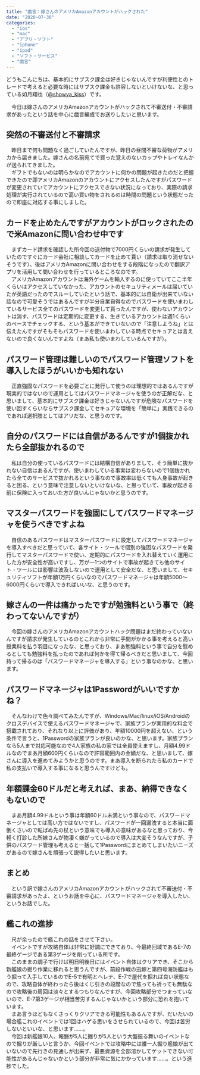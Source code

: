 ```yaml
---
title: "戯言：嫁さんのアメリカAmazonアカウントがハックされた"
date: "2020-07-30"
categories: 
  - "ios"
  - "mac"
  - "アプリ・ソフト"
  - "iphone"
  - "ipad"
  - "ソフト・サービス"
  - "戯言"
---
```


どうもこんにちは、基本的にサブスク課金は好きじゃないんですが利便性とのトレードで考えると必要な時にはサブスク課金も許容しないといけないな、と思っている如月翔也（[@showya\_kiss](http://twitter.com/showya_kiss)）です。  
  
　今日は嫁さんのアメリカAmazonアカウントがハックされて不審送付・不審請求があったという話を中心に戯言編成でお送りしたいと思います。  

## 突然の不審送付と不審請求

　昨日まで何も問題なく過ごしていたんですが、昨日の昼間不審な荷物がアメリカから届きました。嫁さんの名前宛てで買った覚えのないカップやトレイなんかが送られてきました。  
　ギフトでもないのは明らかなのでアカウントに何かの問題が起きたのだと把握できたので即アメリカAmazonのアカウントにアクセスしたんですがパスワードが変更されていてアカウントにアクセスできない状況になっており、実際の請求処理が実行されているので高い買い物をされるのは時間の問題という状態だったので即座に対応する事にしました。  

## カードを止めたんですがアカウントがロックされたので米Amazonに問い合わせ中です

　まずカード請求を確認した所今回の送付物で7000円くらいの請求が発生していたのですぐにカード会社に相談してカードを止めて貰い（請求は取り消せないそうです）、後はアメリカAmazonに問い合わせをする段階になったので翻訳アプリを活用して問い合わせを行っているところなのです。  
　アメリカAmazonアカウントは海外ゲームを輸入するのに使っていてここ半年くらいはアクセスしていなかった、アカウントのセキュリティメールは届いていたが英語だったのでスルーしていたという話で、基本的には自衛が出来ていない話なので可愛そうではあるんですが半分自業自得なのでパスワードを使いまわしているサービス全てのパスワードを変更して貰ったんですが、使わないアカウントは消す、パスワードは定期的に変更する、生きているアカウントは週1くらいのペースでチェックする、という基本ができていないので「注意しようね」とは伝えたんですがそもそもパスワードを使いまわしている時点でセキュアとは言えないので良くないんですよね（まあ私も使いまわしているんですが）。  

## パスワード管理は難しいのでパスワード管理ソフトを導入したほうがいいかも知れない

　正直強固なパスワードを必要ごとに発行して使うのは理想的ではあるんですが現実的ではないので運用としてはパスワードマネージャを使うのが正解だな、と思いまして、基本的にサブスク課金は好きじゃないんですが危険なパスワードを使い回すくらいならサブスク課金してセキュアな環境を「簡単に」実践できるのであれば選択肢としてはアリだな、と思うのです。  

## 自分のパスワードには自信があるんですが1個抜かれたら全部抜かれるので

　私は自分の使っているパスワードには結構自信がありまして、そう簡単に抜かれない自信はあるんですが、使いまわしている事実は変わらないので1個抜かれたら全てのサービスで抜かれるという事なので事故率は低くても人身事故が起きると困る、という意味で注意しないといけないな、と思っていて、事故が起きる前に保険に入っておいた方が良いんじゃないかと思うのです。  

## マスターパスワードを強固にしてパスワードマネージャを使うべきですよね

　自信のあるパスワードはマスターパスワードに設定してパスワードマネージャを導入すべきだと思っていて、各サイト・ツールで個別の強固なパスワードを発行してマスターパスワードで使い、定期的にパスワードを入れ替えていく運用にした方が安全性が高いですし、万が一1つのサイトで事故が起きても他のサイト・ツールには影響は波及しないので運用として安全だな、と思いまして、セキュリティソフトが年額1万円くらいなのでパスワードマネージャは年額5000〜6000円くらいで導入できればいいな、と思うのです。  

## 嫁さんの一件は痛かったですが勉強料という事で（終わってないんですが）

　今回の嫁さんのアメリカAmazonアカウントハック問題はまだ終わっていないんですが請求が発生しているのとこれから非常に手間がかかる事を考えると高い授業料を払う羽目になったな、と思っており、まあ勉強料という事で自分を慰めるとしても勉強料を払ったのであれば何かを得て帰るべきだと思いまして、今回持って帰るのは「パスワードマネージャを導入する」という事なのかな、と思います。  

## パスワードマネージャは1Passwordがいいですかね？

　そんなわけで色々調べてみたんですが、Windows/Mac/linux/iOS/Androidのクロスデバイスで使えるパスワードマネージャで、家族プランが実用的な料金で搭載されており、それなり以上に評価があり、年額10000円を超えない、という条件で言うと、1Passwordの家族プランが良いのかな、と思います。家族プランなら5人まで対応可能なので4人家族の私の家では全員使えますし、月額4.99ドルなのでまあ月額600円くらいなので許容範囲内の金額だな、と思いまして、嫁さんに導入を進めてみようかと思うのです。まあ導入を断られたら私のカードで私の支払いで導入する事になると思うんですけども。  

## 年額課金60ドルだと考えれば、まあ、納得できなくもないので

　まあ月額4.99ドルという事は年額60ドル未満という事なので、パスワードマネージャとしては高い方ではないですし、パスワードが一回漏洩すると本当に面倒くさいので転ばぬ先の杖という意味でも導入の意味があるなと思っており、今軽く打診した所嫁さんが物凄く嫌がっているので導入は大変そうなんですが、子供のパスワード管理も考えると一括して1Passwordにまとめてしまいたいニーズがあるので嫁さんを頑張って説得したいと思います。  

## まとめ

　という訳で嫁さんのアメリカAmazonアカウントがハックされて不審送付・不審請求があったよ、というお話を中心に、パスワードマネージャを導入したい、というお話でした。  

## 艦これの進捗

　尺が余ったので艦これの話をさせて下さい。  
　イベントですが攻略自体は非常に好調にできており、今最終回域であるE-7の最終ゲージである第3ゲージを削っている所です。  
　このままの調子で行けば明日明後日にはイベント自体はクリアでき、そこから新艦娘の掘り作業に移れると思うんですが、前段作戦の迅鯨と第四号海防艦はもう掘って入手しているのでE-5で有明とヘレナ、E-7で屋代を掘れば良い状態なので、攻略自体が終わったら後はくじ引きの段階なので焦っても祈っても無駄なので攻略後の周回は淡々とするつもりなんですが、今回攻略部分でつまっていないので、E-7第3ゲージが相当苦労するんじゃないかという部分に恐れを抱いています。  
　まあ言うほどもなくさっくりクリアできる可能性もあるんですが、だいたいの場合艦これのイベントでは1回はハゲる思いをさせられているので、今回は苦労しないといいな、と思います……。  
　今回は新艦娘10人、報酬が5人に掘りが5人という大盤振る舞いのイベントなので掘りが厳しいと言うか、今回イベントでは攻略中には誰一人掘り艦娘が出ていないので先行きの見通しが出来ず、最悪資源を全部溶かしてゲットできない可能性があるんじゃないかという部分が非常に気にかかっています……。という進捗でした。
